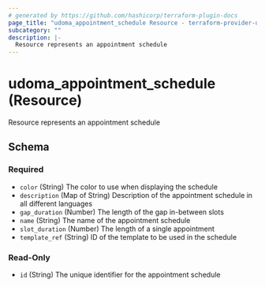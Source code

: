 ```yaml
---
# generated by https://github.com/hashicorp/terraform-plugin-docs
page_title: "udoma_appointment_schedule Resource - terraform-provider-udoma"
subcategory: ""
description: |-
  Resource represents an appointment schedule
---
```


# udoma_appointment_schedule (Resource)

Resource represents an appointment schedule



<!-- schema generated by tfplugindocs -->
## Schema

### Required

- `color` (String) The color to use when displaying the schedule
- `description` (Map of String) Description of the appointment schedule in all different languages
- `gap_duration` (Number) The length of the gap in-between slots
- `name` (String) The name of the appointment schedule
- `slot_duration` (Number) The length of a single appointment
- `template_ref` (String) ID of the template to be used in the schedule

### Read-Only

- `id` (String) The unique identifier for the appointment schedule



